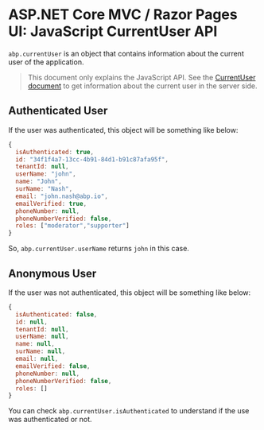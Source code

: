 # ASP.NET Core MVC / Razor Pages UI: JavaScript CurrentUser API

`abp.currentUser` is an object that contains information about the current user of the application.

> This document only explains the JavaScript API. See the [CurrentUser document](../../../infrastructure/current-user.md) to get information about the current user in the server side.

## Authenticated User

If the user was authenticated, this object will be something like below:

````js
{
  isAuthenticated: true,
  id: "34f1f4a7-13cc-4b91-84d1-b91c87afa95f",
  tenantId: null,
  userName: "john",
  name: "John",
  surName: "Nash",
  email: "john.nash@abp.io",
  emailVerified: true,
  phoneNumber: null,
  phoneNumberVerified: false,
  roles: ["moderator","supporter"]
}
````

So, `abp.currentUser.userName` returns `john` in this case.

## Anonymous User

If the user was not authenticated, this object will be something like below:

````js
{
  isAuthenticated: false,
  id: null,
  tenantId: null,
  userName: null,
  name: null,
  surName: null,
  email: null,
  emailVerified: false,
  phoneNumber: null,
  phoneNumberVerified: false,
  roles: []
}
````

You can check `abp.currentUser.isAuthenticated` to understand if the use was authenticated or not.